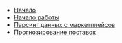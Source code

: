 * [Начало](#strite-data-hub)
* [Начало работы](getting_started.md)
* [Парсинг данных с маркетплейсов](parsing.md)
* [Прогнозирование поставок](forecast.md)   